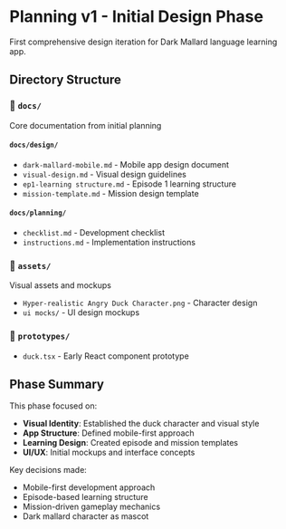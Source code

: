 # Planning v1 - Initial Design Phase

First comprehensive design iteration for Dark Mallard language learning app.

## Directory Structure

### 📁 `docs/`

Core documentation from initial planning

#### `docs/design/`

- `dark-mallard-mobile.md` - Mobile app design document
- `visual-design.md` - Visual design guidelines
- `ep1-learning structure.md` - Episode 1 learning structure
- `mission-template.md` - Mission design template

#### `docs/planning/`

- `checklist.md` - Development checklist
- `instructions.md` - Implementation instructions

### 📁 `assets/`

Visual assets and mockups

- `Hyper-realistic Angry Duck Character.png` - Character design
- `ui mocks/` - UI design mockups

### 📁 `prototypes/`

- `duck.tsx` - Early React component prototype

## Phase Summary

This phase focused on:

- **Visual Identity**: Established the duck character and visual style
- **App Structure**: Defined mobile-first approach
- **Learning Design**: Created episode and mission templates
- **UI/UX**: Initial mockups and interface concepts

Key decisions made:

- Mobile-first development approach
- Episode-based learning structure
- Mission-driven gameplay mechanics
- Dark mallard character as mascot
